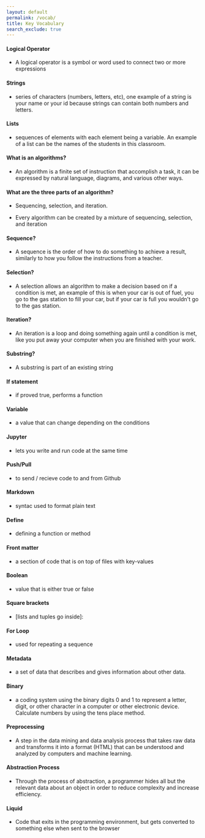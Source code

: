 ```yaml
---
layout: default
permalink: /vocab/
title: Key Vocabulary
search_exclude: true
---
```


#### Logical Operator
- A logical operator is a symbol or word used to connect two or more expressions

#### Strings
- series of characters (numbers, letters, etc), one example of a string is your name or your id because strings can contain both numbers and letters.

#### Lists
- sequences of elements with each element being a variable. An example of a list can be the names of the students in this classroom. 

#### What is an algorithms?
- An algorithm is a finite set of instruction that accomplish a task, it can be expressed by natural language, diagrams, and various other ways.

#### What are the three parts of an algorithm?
- Sequencing, selection, and iteration.

- Every algorithm can be created by a mixture of sequencing, selection, and iteration

#### Sequence?
- A sequence is the order of how to do something to achieve a result, similarly to how you follow the instructions from a teacher. 

#### Selection?
- A selection allows an algorithm to make a decision based on if a condition is met, an example of this is when your car is out of fuel, you go to the gas station to fill your car, but if your car is full you wouldn't go to the gas station.

#### Iteration?
- An iteration is a loop and doing something again until a condition is met, like you put away your computer when you are finished with your work.

#### Substring?
- A substring is part of an existing string

#### If statement
- if proved true, performs a function

#### Variable
-  a value that can change depending on the conditions

#### Jupyter
- lets you write and run code at the same time

#### Push/Pull
- to send / recieve code to and from Github

#### Markdown
- syntac used to format plain text

#### Define
- defining a function or method

#### Front matter
- a section of code that is on top of files with key-values

#### Boolean
- value that is either true or false

#### Square brackets
- [lists and tuples go inside]:

#### For Loop
- used for repeating a sequence

#### Metadata
- a set of data that describes and gives information about other data.

#### Binary
- a coding system using the binary digits 0 and 1 to represent a letter, digit, or other character in a computer or other electronic device. Calculate numbers by using the tens place method.

#### Preprocessing
- A step in the data mining and data analysis process that takes raw data and transforms it into a format (HTML) that can be understood and analyzed by computers and machine learning.

#### Abstraction Process
- Through the process of abstraction, a programmer hides all but the relevant data about an object in order to reduce complexity and increase efficiency.

#### Liquid
- Code that exits in the programming environment, but gets converted to something else when sent to the browser